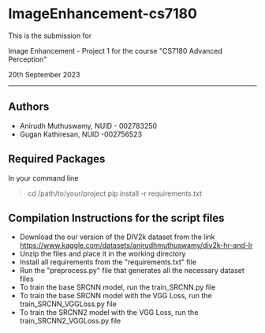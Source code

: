 # ImageEnhancement-cs7180

This is the submission for 

Image Enhancement - Project 1
for the course "CS7180 Advanced Perception"

20th September 2023

---------------------------------------------

## Authors
- Anirudh Muthuswamy, NUID - 002783250
- Gugan Kathiresan, NUID -002756523

## Required Packages
In your command line
> cd /path/to/your/project
> pip install -r requirements.txt


## Compilation Instructions for the script files
- Download the our version of the DIV2k dataset from the link https://www.kaggle.com/datasets/anirudhmuthuswamy/div2k-hr-and-lr
- Unzip the files and place it in the working directory
- Install all requirements from the "requirements.txt" file
- Run the "preprocess.py" file that generates all the necessary dataset files
- To train the base SRCNN model, run the train_SRCNN.py file
- To train the base SRCNN model with the VGG Loss, run the train_SRCNN_VGGLoss.py file
- To train the SRCNN2 model with the VGG Loss, run the train_SRCNN2_VGGLoss.py file

